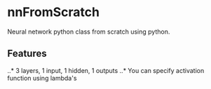 # nnFromScratch
Neural network python class from scratch using python.
## Features
..* 3 layers, 1 input, 1 hidden, 1 outputs
..* You can specify activation function using lambda's
